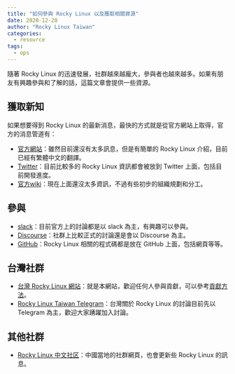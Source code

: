 ```yaml
---
title: "如何參與 Rocky Linux 以及獲取相關資源"
date: 2020-12-20
author: "Rocky Linux Taiwan"
categories:
  - resource
tags:
  - ops
---
```


隨著 Rocky Linux 的迅速發展，社群越來越龐大，參與者也越來越多。如果有朋友有興趣參與和了解的話，這篇文章會提供一些資源。

<!-- more -->

## 獲取新知

如果想要得到 Rocky Linux 的最新消息，最快的方式就是從官方網站上取得，官方的消息管道有：

* [官方網站](https://rockylinux.org/)：雖然目前還沒有太多訊息，但是有簡單的 Rocky Linux 介紹，目前已經有繁體中文的翻譯。
* [Twitter](https://twitter.com/rocky_linux)：目前比較多的 Rocky Linux 資訊都會被放到 Twitter 上面，包括目前開發進度。
* [官方wiki](https://wiki.rockylinux.org/)：現在上面還沒太多資訊，不過有些初步的組織規劃和分工。

## 參與

* [slack](https://slack.rockylinux.org/)：目前官方上的討論都是以 slack 為主，有興趣可以參與。
* [Discourse](https://forums.rockylinux.org/)：社群上比較正式的討論還是會以 Discourse 為主。
* [GitHub](https://github.com/rocky-linux)：Rocky Linux 相關的程式碼都是放在 GitHub 上面，包括網頁等等。

## 台灣社群

* [台灣 Rocky Linux 網站](https://rockylinux.tw/)：就是本網站，歡迎任何人參與貢獻，可以參考[貢獻方法](https://github.com/rockylinuxtw/rockylinux.tw/blob/develop/CONTRIBUTING.md)。
* [Rocky Linux Taiwan Telegram](https://t.me/rockylinuxtw)：台灣關於 Rocky Linux 的討論目前先以 Telegram 為主，歡迎大家踴躍加入討論。

## 其他社群

* [Rocky Linux 中文社区](https://www.rockylinux.cn/)：中國當地的社群網頁，也會更新些 Rocky Linux 的訊息。
